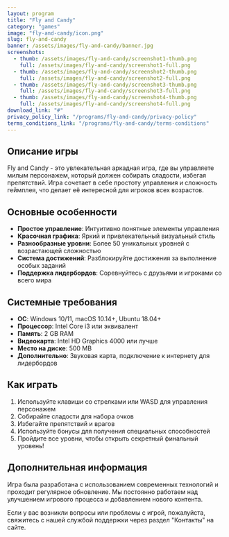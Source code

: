 ```yaml
---
layout: program
title: "Fly and Candy"
category: "games"
image: "fly-and-candy/icon.png"
slug: fly-and-candy
banner: /assets/images/fly-and-candy/banner.jpg
screenshots:
  - thumb: /assets/images/fly-and-candy/screenshot1-thumb.png
    full: /assets/images/fly-and-candy/screenshot1-full.png
  - thumb: /assets/images/fly-and-candy/screenshot2-thumb.png
    full: /assets/images/fly-and-candy/screenshot2-full.png
  - thumb: /assets/images/fly-and-candy/screenshot3-thumb.png
    full: /assets/images/fly-and-candy/screenshot3-full.png
  - thumb: /assets/images/fly-and-candy/screenshot4-thumb.png
    full: /assets/images/fly-and-candy/screenshot4-full.png
download_link: "#"
privacy_policy_link: "/programs/fly-and-candy/privacy-policy"
terms_conditions_link: "/programs/fly-and-candy/terms-conditions"
---
```


## Описание игры

Fly and Candy - это увлекательная аркадная игра, где вы управляете милым персонажем, который должен собирать сладости, избегая препятствий. Игра сочетает в себе простоту управления и сложность геймплея, что делает её интересной для игроков всех возрастов.

## Основные особенности

- **Простое управление**: Интуитивно понятные элементы управления
- **Красочная графика**: Яркий и привлекательный визуальный стиль
- **Разнообразные уровни**: Более 50 уникальных уровней с возрастающей сложностью
- **Система достижений**: Разблокируйте достижения за выполнение особых заданий
- **Поддержка лидербордов**: Соревнуйтесь с друзьями и игроками со всего мира

## Системные требования

- **ОС**: Windows 10/11, macOS 10.14+, Ubuntu 18.04+
- **Процессор**: Intel Core i3 или эквивалент
- **Память**: 2 GB RAM
- **Видеокарта**: Intel HD Graphics 4000 или лучше
- **Место на диске**: 500 MB
- **Дополнительно**: Звуковая карта, подключение к интернету для лидербордов

## Как играть

1. Используйте клавиши со стрелками или WASD для управления персонажем
2. Собирайте сладости для набора очков
3. Избегайте препятствий и врагов
4. Используйте бонусы для получения специальных способностей
5. Пройдите все уровни, чтобы открыть секретный финальный уровень!

## Дополнительная информация

Игра была разработана с использованием современных технологий и проходит регулярное обновление. Мы постоянно работаем над улучшением игрового процесса и добавлением нового контента.

Если у вас возникли вопросы или проблемы с игрой, пожалуйста, свяжитесь с нашей службой поддержки через раздел "Контакты" на сайте.